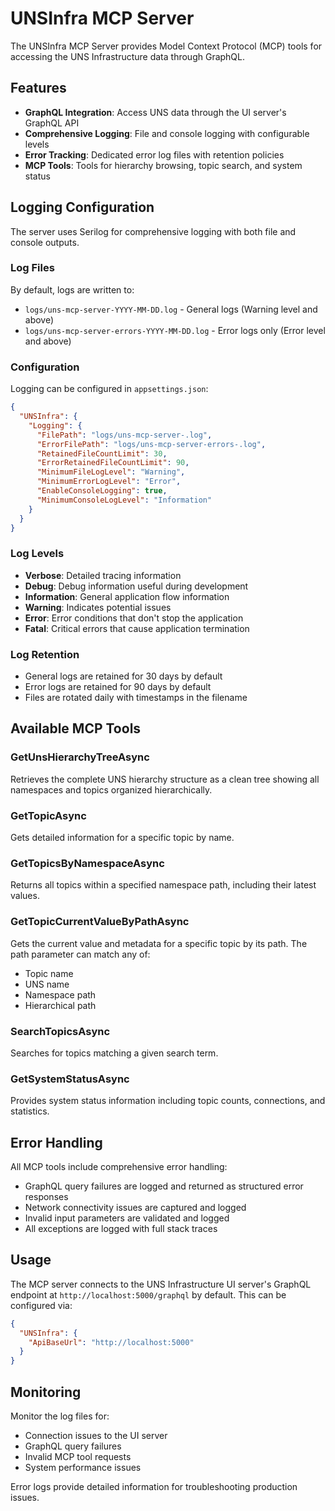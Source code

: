 # UNSInfra MCP Server

The UNSInfra MCP Server provides Model Context Protocol (MCP) tools for accessing the UNS Infrastructure data through GraphQL.

## Features

- **GraphQL Integration**: Access UNS data through the UI server's GraphQL API
- **Comprehensive Logging**: File and console logging with configurable levels
- **Error Tracking**: Dedicated error log files with retention policies
- **MCP Tools**: Tools for hierarchy browsing, topic search, and system status

## Logging Configuration

The server uses Serilog for comprehensive logging with both file and console outputs.

### Log Files

By default, logs are written to:
- `logs/uns-mcp-server-YYYY-MM-DD.log` - General logs (Warning level and above)
- `logs/uns-mcp-server-errors-YYYY-MM-DD.log` - Error logs only (Error level and above)

### Configuration

Logging can be configured in `appsettings.json`:

```json
{
  "UNSInfra": {
    "Logging": {
      "FilePath": "logs/uns-mcp-server-.log",
      "ErrorFilePath": "logs/uns-mcp-server-errors-.log",
      "RetainedFileCountLimit": 30,
      "ErrorRetainedFileCountLimit": 90,
      "MinimumFileLogLevel": "Warning",
      "MinimumErrorLogLevel": "Error",
      "EnableConsoleLogging": true,
      "MinimumConsoleLogLevel": "Information"
    }
  }
}
```

### Log Levels

- **Verbose**: Detailed tracing information
- **Debug**: Debug information useful during development
- **Information**: General application flow information
- **Warning**: Indicates potential issues
- **Error**: Error conditions that don't stop the application
- **Fatal**: Critical errors that cause application termination

### Log Retention

- General logs are retained for 30 days by default
- Error logs are retained for 90 days by default
- Files are rotated daily with timestamps in the filename

## Available MCP Tools

### GetUnsHierarchyTreeAsync
Retrieves the complete UNS hierarchy structure as a clean tree showing all namespaces and topics organized hierarchically.

### GetTopicAsync
Gets detailed information for a specific topic by name.

### GetTopicsByNamespaceAsync
Returns all topics within a specified namespace path, including their latest values.

### GetTopicCurrentValueByPathAsync
Gets the current value and metadata for a specific topic by its path. The path parameter can match any of:
- Topic name
- UNS name 
- Namespace path
- Hierarchical path

### SearchTopicsAsync
Searches for topics matching a given search term.

### GetSystemStatusAsync
Provides system status information including topic counts, connections, and statistics.

## Error Handling

All MCP tools include comprehensive error handling:
- GraphQL query failures are logged and returned as structured error responses
- Network connectivity issues are captured and logged
- Invalid input parameters are validated and logged
- All exceptions are logged with full stack traces

## Usage

The MCP server connects to the UNS Infrastructure UI server's GraphQL endpoint at `http://localhost:5000/graphql` by default. This can be configured via:

```json
{
  "UNSInfra": {
    "ApiBaseUrl": "http://localhost:5000"
  }
}
```

## Monitoring

Monitor the log files for:
- Connection issues to the UI server
- GraphQL query failures
- Invalid MCP tool requests
- System performance issues

Error logs provide detailed information for troubleshooting production issues.